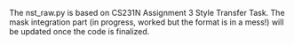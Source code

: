 The nst_raw.py is based on CS231N Assignment 3 Style Transfer Task.
The mask integration part (in progress, worked but the format is in a mess!) will be updated once the code is finalized.
